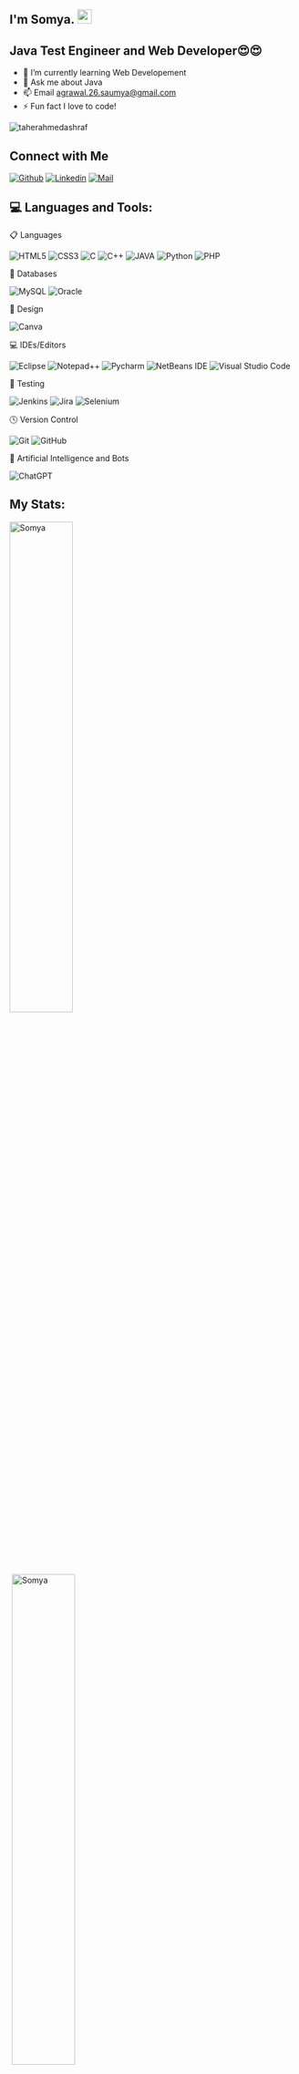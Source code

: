 
<!-- welcome message -->
<h2>I'm Somya. <img src="https://media.giphy.com/media/hvRJCLFzcasrR4ia7z/giphy.gif" width="25px"> </h2>

###

## Java Test Engineer and Web Developer😍😍

- 🌱 I’m currently learning Web Developement
- 💬 Ask me about Java
- 📫 Email agrawal.26.saumya@gmail.com
- ⚡ Fun fact I love to code!
<p align="left"> <img src="https://komarev.com/ghpvc/?username=Tworita99&label=Profile%20views&color=E4405F&style=flat" alt="taherahmedashraf" /> </p>
<!--<p align="left"> <img src="https://www.codewars.com/users/SomyaAgr/badges/micro" alt="" /> </p>-->

## Connect with Me

[![Github](https://img.shields.io/badge/GitHub-100000?style=for-the-badge&logo=github&logoColor=white)](https://github.com/SomyaAgr)
[![Linkedin](https://img.shields.io/badge/LinkedIn-0077B5?style=for-the-badge&logo=linkedin&logoColor=white)](https://www.linkedin.com/in/somya-agrawal-5178801b2)
[![Mail](https://img.shields.io/badge/Gmail-D14836?style=for-the-badge&logo=gmail&logoColor=white)](mailto:agrawal.26.saumya@gmail.com)

## 💻 Languages and Tools:

📋 Languages

![HTML5](https://img.shields.io/badge/HTML5-E34F26?style=for-the-badge&logo=html5&logoColor=white)
![CSS3](https://img.shields.io/badge/CSS3-1572B6?style=for-the-badge&logo=css3&logoColor=white)
![C](https://img.shields.io/badge/C-00599C?style=for-the-badge&logo=c&logoColor=white)
![C++](https://img.shields.io/badge/C%2B%2B-00599C?style=for-the-badge&logo=c%2B%2B&logoColor=white)
![JAVA](https://img.shields.io/badge/Java-ED8B00?style=for-the-badge&logo=java&logoColor=f89820)
![Python](https://img.shields.io/badge/python-3670A0?style=for-the-badge&logo=python&logoColor=ffde57)
![PHP](https://img.shields.io/badge/php-%23777BB4.svg?style=for-the-badge&logo=php&logoColor=white)

💾 Databases

![MySQL](https://img.shields.io/badge/MySQL-005C84?style=for-the-badge&logo=mysql&logoColor=white)
![Oracle](https://img.shields.io/badge/Oracle-F80000?style=for-the-badge&logo=Oracle&logoColor=white)

🎨 Design

![Canva](https://img.shields.io/badge/Canva-%2300C4CC.svg?&style=for-the-badge&logo=Canva&logoColor=white)

💻 IDEs/Editors

![Eclipse](https://img.shields.io/badge/Eclipse-2C2255?style=for-the-badge&logo=eclipse&logoColor=white)
![Notepad++](https://img.shields.io/badge/Notepad++-90E59A.svg?style=for-the-badge&logo=notepad%2B%2B&logoColor=black)
![Pycharm](https://img.shields.io/badge/PyCharm-000000.svg?&style=for-the-badge&logo=PyCharm&logoColor=white)
![NetBeans IDE](https://img.shields.io/badge/NetBeansIDE-1B6AC6.svg?style=for-the-badge&logo=apache-netbeans-ide&logoColor=white)
![Visual Studio Code](https://img.shields.io/badge/Visual_Studio_Code-0078D4?style=for-the-badge&logo=visual%20studio%20code&logoColor=white) 

🧪 Testing 

![Jenkins](https://img.shields.io/badge/Jenkins-D24939?style=for-the-badge&logo=Jenkins&logoColor=white)
![Jira](https://img.shields.io/badge/Jira-0052CC?style=for-the-badge&logo=Jira&logoColor=white)
![Selenium](https://img.shields.io/badge/-selenium-%43B02A?style=for-the-badge&logo=selenium&logoColor=white)

🕓 Version Control

![Git](https://img.shields.io/badge/Git-F05032?style=for-the-badge&logo=git&logoColor=white)
![GitHub](https://img.shields.io/badge/github-%23121011.svg?style=for-the-badge&logo=github&logoColor=white)

🤖 Artificial Intelligence and Bots

![ChatGPT](https://img.shields.io/badge/chatGPT-74aa9c?style=for-the-badge&logo=openai&logoColor=white)

## My Stats:
<p align="left"> <img width="47%" src= "https://github-readme-stats.vercel.app/api/top-langs?username=SomyaAgr&show_icons=true&theme=tokyonight&title_color=3cb480&locale=en&layout=compact" alt="Somya" /></p>

<p align="left">&nbsp;<img width="47%" src="https://github-readme-stats.vercel.app/api?username=SomyaAgr&show_icons=true&theme=tokyonight&title_color=3cb480&locale=en" alt="Somya" /></p>

<p align="left"><img src="https://github-readme-streak-stats.herokuapp.com/?user=SomyaAgr&show_icons=true&theme=tokyonight&title_color=3cb480&locale=en&layout=compact" alt="Somya" /></p>
